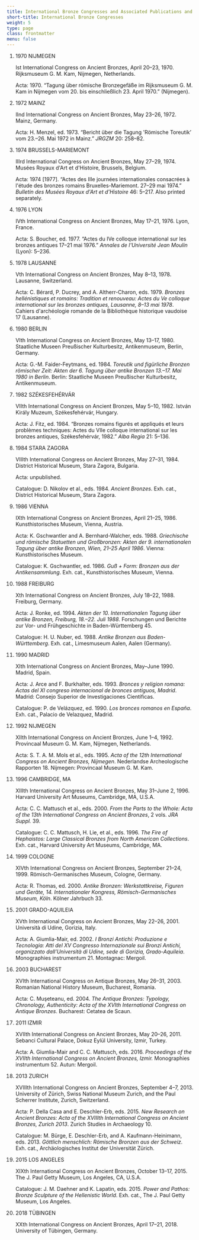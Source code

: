 ```yaml
---
title: International Bronze Congresses and Associated Publications and Exhibitions
short-title: International Bronze Congresses
weight: 5
type: page
class: frontmatter
menu: false
---
```


1. 1970 NIJMEGEN

    Ist International Congress on Ancient Bronzes, April 20–23, 1970. Rijksmuseum G. M. Kam, Nijmegen, Netherlands.

    Acta: 1970. “Tagung über römische Bronzegefäße im Rijksmuseum G. M. Kam in Nijmegen vom 20. bis einschließlich 23. April 1970.” (Nijmegen).

2. 1972 MAINZ

    IInd International Congress on Ancient Bronzes, May 23–26, 1972. Mainz, Germany.

    Acta: H. Menzel, ed. 1973. “Bericht über die Tagung 'Römische Toreutik’ vom 23.–26. Mai 1972 in Mainz.” *JRGZM* 20: 258–82.

3.  1974 BRUSSELS-MARIEMONT

    IIIrd International Congress on Ancient Bronzes, May 27–29, 1974. Musées Royaux d'Art et d'Histoire, Brussels, Belgium.

    Acta: 1974 \[1977\]. “Actes des IIIe journées internationales consacrées à l'étude des bronzes romains Bruxelles-Mariemont. 27–29 mai 1974.” *Bulletin des Musées Royaux d'Art et d'Histoire* 46: 5–217. Also printed separately.

4. 1976 LYON

    IVth International Congress on Ancient Bronzes, May 17–21, 1976. Lyon, France.

    Acta: S. Boucher, ed. 1977. “Actes du IVe colloque international sur les bronzes antiques 17–21 mai 1976.” *Annales de l'Université Jean Moulin* (Lyon): 5–236.

5. 1978 LAUSANNE

    Vth International Congress on Ancient Bronzes, May 8–13, 1978. Lausanne, Switzerland.

    Acta: C. Bérard, P. Ducrey, and A. Altherr-Charon, eds. 1979. *Bronzes hellénistiques et romains: Tradition et renouveau: Actes du Ve colloque international sur les bronzes antiques, Lausanne, 8–13 mai 1978*. Cahiers d'archéologie romande de la Bibliothèque historique vaudoise 17 (Lausanne).

6. 1980 BERLIN

    VIth International Congress on Ancient Bronzes, May 13–17, 1980. Staatliche Museen Preußischer Kulturbesitz, Antikenmuseum, Berlin, Germany.

    Acta: G.-M. Faider-Feytmans, ed. 1984. *Toreutik und figürliche Bronzen römischer Zeit: Akten der 6. Tagung über antike Bronzen 13.–17. Mai 1980 in Berlin*. Berlin: Staatliche Museen Preußischer Kulturbesitz, Antikenmuseum.

7. 1982 SZÉKESFEHÉRVÁR

    VIIth International Congress on Ancient Bronzes, May 5–10, 1982. István Király Muzeum, Székesfehérvár, Hungary.

    Acta: J. Fitz, ed. 1984. “Bronzes romains figurés et appliqués et leurs problèmes techniques: Actes du VIIe colloque international sur les bronzes antiques, Székesfehérvár, 1982.” *Alba Regia* 21: 5–136.

8. 1984 STARA ZAGORA

    VIIIth International Congress on Ancient Bronzes, May 27–31, 1984. District Historical Museum, Stara Zagora, Bulgaria.

    Acta: unpublished.

    Catalogue: D. Nikolov et al., eds. 1984. *Ancient Bronzes*. Exh. cat., District Historical Museum, Stara Zagora.

9. 1986 VIENNA

    IXth International Congress on Ancient Bronzes, April 21–25, 1986. Kunsthistorisches Museum, Vienna, Austria.

    Acta: K. Gschwantler and A. Bernhard-Walcher, eds. 1988. *Griechische und römische Statuetten und Großbronzen: Akten der 9. internationalen Tagung über antike Bronzen, Wien, 21–25 April 1986*. Vienna: Kunsthistorisches Museum.

    Catalogue: K. Gschwantler, ed. 1986. *Guß + Form: Bronzen aus der Antikensammlung*. Exh. cat., Kunsthistorisches Museum, Vienna.

10. 1988 FREIBURG

    Xth International Congress on Ancient Bronzes, July 18–22, 1988. Freiburg, Germany.

    Acta: J. Ronke, ed. 1994. *Akten der 10. Internationalen Tagung über antike Bronzen, Freiburg, 18.–22. Juli 1988*. Forschungen und Berichte zur Vor- und Frühgeschichte in Baden-Württemberg 45.

    Catalogue: H. U. Nuber, ed. 1988. *Antike Bronzen aus Baden-Württemberg*. Exh. cat., Limesmuseum Aalen, Aalen (Germany).

11. 1990 MADRID

    XIth International Congress on Ancient Bronzes, May–June 1990. Madrid, Spain.

    Acta: J. Arce and F. Burkhalter, eds. 1993. *Bronces y religion romana: Actas del XI congreso internacional de bronces antiguos, Madrid*. Madrid: Consejo Superior de Investigaciones Científicas.

    Catalogue: P. de Velázquez, ed. 1990. *Los bronces romanos en España*. Exh. cat., Palacio de Velazquez, Madrid.

12. 1992 NIJMEGEN

    XIIth International Congress on Ancient Bronzes, June 1–4, 1992. Provincaal Museum G. M. Kam, Nijmegen, Netherlands.

    Acta: S. T. A. M. Mols et al., eds. 1995. *Acta of the 12th International Congress on Ancient Bronzes, Nijmegen*. Nederlandse Archeologische Rapporten 18. Nijmegen: Provincaal Museum G. M. Kam.

13. 1996 CAMBRIDGE, MA

    XIIIth International Congress on Ancient Bronzes, May 31–June 2, 1996. Harvard University Art Museums, Cambridge, MA, U.S.A.

    Acta: C. C. Mattusch et al., eds. 2000. *From the Parts to the Whole: Acta of the 13th International Congress on Ancient Bronzes*, 2 vols. *JRA Suppl.* 39.

    Catalogue: C. C. Mattusch, H. Lie, et al., eds. 1996. *The Fire of Hephaistos: Large Classical Bronzes from North American Collections*. Exh. cat., Harvard University Art Museums, Cambridge, MA.

14. 1999 COLOGNE

    XIVth International Congress on Ancient Bronzes, September 21–24, 1999. Römisch-Germanisches Museum, Cologne, Germany.

    Acta: R. Thomas, ed. 2000. *Antike Bronzen: Werkstattkreise, Figuren und Geräte, 14. Internationaler Kongress, Römisch-Germanisches Museum, Köln*. Kölner Jahrbuch 33.

15. 2001 GRADO-AQUILEIA

    XVth International Congress on Ancient Bronzes, May 22–26, 2001. Università di Udine, Gorizia, Italy.

    Acta: A. Giumlia-Mair, ed. 2002. *I Bronzi Antichi: Produzione e Tecnologia: Atti del XV Congresso Internazionale sui Bronzi Antichi, organizzato dall’Università di Udine, sede di Gorizia, Grado-Aquileia*. Monographies instrumentum 21. Montagnac: Mergoil.

16. 2003 BUCHAREST

    XVIth International Congress on Antique Bronzes, May 26–31, 2003. Romanian National History Museum, Bucharest, Romania.

    Acta: C. Muşeteanu, ed. 2004. *The Antique Bronzes: Typology, Chronology, Authenticity: Acta of the XVIth International Congress on Antique Bronzes*. Bucharest: Cetatea de Scaun.

17. 2011 IZMIR

    XVIIth International Congress on Ancient Bronzes, May 20–26, 2011. Sebanci Cultural Palace, Dokuz Eylül University, Izmir, Turkey.

    Acta: A. Giumlia-Mair and C. C. Mattusch, eds. 2016. *Proceedings of the XVIIth International Congress on Ancient Bronzes, Izmir.* Monographies instrumentum 52. Autun: Mergoil.

18. 2013 ZURICH

    XVIIIth International Congress on Ancient Bronzes, September 4–7, 2013. University of Zürich, Swiss National Museum Zurich, and the Paul Scherrer Institute, Zurich, Switzerland.

    Acta: P. Della Casa and E. Deschler-Erb, eds. 2015. *New Research on Ancient Bronzes: Acta of the XVIIIth International Congress on Ancient Bronzes, Zurich 2013*. Zurich Studies in Archaeology 10.

    Catalogue: M. Bürge, E. Deschler-Erb, and A. Kaufmann-Heinimann, eds. 2013. *Göttlich menschlich: Römische Bronzen aus der Schweiz*. Exh. cat., Archäologisches Institut der Universität Zürich.

19. 2015 LOS ANGELES

    XIXth International Congress on Ancient Bronzes, October 13–17, 2015. The J. Paul Getty Museum, Los Angeles, CA, U.S.A.

    Catalogue: J. M. Daehner and K. Lapatin, eds. 2015. *Power and Pathos: Bronze Sculpture of the Hellenistic World*. Exh. cat., The J. Paul Getty Museum, Los Angeles.

20. 2018 TÜBINGEN

    XXth International Congress on Ancient Bronzes, April 17–21, 2018. University of Tübingen, Germany.
